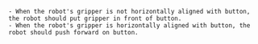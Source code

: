 
    - When the robot's gripper is not horizontally aligned with button, the robot should put gripper in front of button.
    - When the robot's gripper is horizontally aligned with button, the robot should push forward on button.